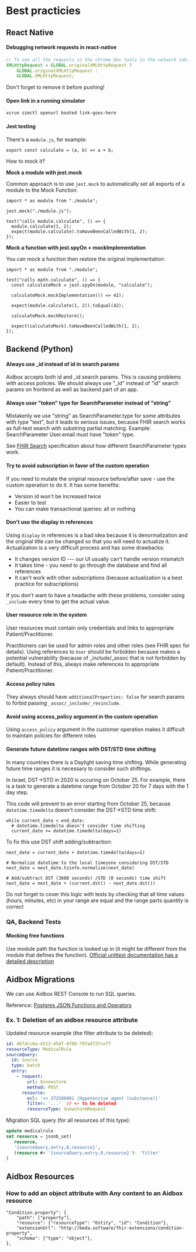 # Best practicies

## React Native

#### Debugging network requests in react-native
```javascript
// To see all the requests in the chrome Dev tools in the network tab.
XMLHttpRequest = GLOBAL.originalXMLHttpRequest ?
    GLOBAL.originalXMLHttpRequest :
    GLOBAL.XMLHttpRequest;
```
Don't forget to remove it before pushing!

#### Open link in a running simulator

```sh
xcrun simctl openurl booted link-goes-here
```
#### Jest testing


There's a `module.js`, for example:

```
export const calculate = (a, b) => a + b;
```

How to mock it?

**Mock a module with jest.mock**

Common approach is to use `jest.mock` to automatically set all exports of a module to the Mock Function.

```
import * as module from "./module";

jest.mock("./module.js");

test("calls module.calculate", () => {
  module.calculate(1, 2);
  expect(module.calculate).toHaveBeenCalledWith(1, 2);
});

```

**Mock a function with jest.spyOn + mockImplementation**

You can mock a function then restore the original implementation:

```
import * as module from "./module";

test("calls math.calculate", () => {
  const calculateMock = jest.spyOn(module, "calculate");

  calculateMock.mockImplementation(() => 42);

  expect(module.calculate(1, 2)).toEqual(42);

  calculateMock.mockRestore();

  expect(calculateMock).toHaveBeenCalledWith(1, 2);
});
```

## Backend (Python)

#### Always use _id instead of id in search params
Aidbox accepts both id and _id search params. This is causing problems with access policies.
We should always use "_id" instead of "id" search params on frontend as well as backend part of an app.

#### Always user "token" type for SearchParameter instead of "string"
Mistakenly we use "string" as SearchParameter.type for some attributes with type "text", but it leads to serious issues, because FHIR search works as full-text search with substring partial matching. Example: SearchParameter User.email must have "token" type.

See [FHIR Search](https://www.hl7.org/fhir/search.html#ptypes) specification about how different SearchParameter types work.

#### Try to avoid subscription in favor of the custom operation
If you need to mutate the original resource before/after save - use the custom operation to do it. It has some benefits:
* Version id won't be increased twice
* Easier to test
* You can make transactional queries: all or nothing

#### Don't use the display in references
Using `display` in references is a bad idea because it is denormalization and the original title can be changed so that you will need to actualize it. Actualization is a very difficult process and has some drawbacks:
* It changes version ID --- our UI usually can't handle version mismatch
* It takes time - you need to go through the database and find all references
* It can't work with other subscriptions (because actualization is a best practice for subscriptions)

If you don't want to have a headache with these problems, consider using `_include` every time to get the actual value.

#### User resource role in the system
User resources must contain only credentials and links to appropriate Patient/Practitioner. 

Practitioners can be used for admin roles and other roles (see FHIR spec for details). 
Using references to `User` should be forbidden because makes a potential vulnerability (because of _include/_assoc that is not forbidden by default). Instead of this, always make references to appropriate Patient/Practitioner.

#### Access policy rules
They always should have `additionalProperties: false` for search params to forbid passing `_assoc/_include/_revinclude`.


#### Avoid using access_policy argument in the custom operation
Using `access_policy` argument in the customer operation makes it difficult to maintain policies for different roles


#### Generate future datetime ranges with DST/STD time shifting
In many countries there is a Daylight saving time shifting. While generating future time ranges it is necessary to consider such shiftings.

In Israel, DST->STD in 2020 is occuring on October 25.
For example, there is a task to generate a datetime range from October 20 for 7 days with the 1 day step.

This code will prevent to an error starting from October 25, because `datetime.timedelta` doesn't consider the DST->STD time shift:

```
while current_date < end_date:
  # datetime.timedelta doesn't consider time shifting
  current_date += datetime.timedelta(days=1)
```

To fix this use DST shift adding/subtraction:

```
next_date = current_date + datetime.timedelta(days=1)

# Normalize datetime to the local timezone considering DST/STD
next_date = next_date.tzinfo.normalize(next_date)

# Add/subtract DST (3600 seconds) /STD (0 seconds) time shift
next_date = next_date + (current.dst() - next_date.dst())
```

Do not forget to cover this logic with tests by checking that all time values (hours, minutes, etc) in your range are equal and the range parts quantity is correct

### QA, Backend Tests

#### Mocking free functions
Use module path the function is looked up in (it might be different from the module that defines the function).
[Official unittest documentation has a detailed description](https://docs.python.org/3/library/unittest.mock.html#where-to-patch)



## Aidbox Migrations
We can use Aidbox REST Console to run SQL queries.

Reference: [Postgres JSON Functions and Operators](https://www.postgresql.org/docs/current/functions-json.html)

### Ex. 1: Deletion of an aidbox resource attribute

Updated resource example (the filter attribute to be deleted):
```yaml
id: d6fdcc6a-4513-45df-8f06-797a4727ce7f
resourceType: MedicalRule
sourceQuery:
  id: Source
  type: batch
  entry:
    - request:
        url: $snowstorm
        method: POST
      resource:
        ecl: '<< 372586001 |Hypotensive agent (substance)|'
        filter: '...'  // <- to be deleted
        resourceType: SnowstormRequest
```

Migration SQL query (for all resources of this type):
```sql
update medicalrule 
set resource = jsonb_set(
   resource, 
   '{sourceQuery,entry,0,resource}', 
   (resource #> '{sourceQuery,entry,0,resource}')- 'filter'
)
```

## Aidbox Resources

### How to add an object attribute with Any content to an Aidbox resource

```
"Condition.property": {
    "path": ["property"],
    "resource": {"resourceType": "Entity", "id": "Condition"},
    "extensionUrl": "http://beda.software/fhir-extensions/condition-property",
    "schema": {"type": "object"},
},
```
